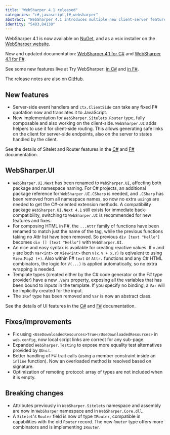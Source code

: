 ```yaml
---
title: "WebSharper 4.1 released"
categories: "c#,javascript,f#,websharper"
abstract: "WebSharper 4.1 introduces multiple new client-server features"
identity: "5483,84130"
---
```

WebSharper 4.1 is now available on [NuGet](https://www.nuget.org/packages/websharper), and as a vsix installer on the [WebSharper website](https://websharper.com/downloads).

New and updated documentation: [WebSharper 4.1 for C#](https://developers-test.websharper.io/docs/v4.1/cs) and [WebSharper 4.1 for F#](https://developers-test.websharper.io/docs/v4.1/fs).

See some new features live at Try WebSharper: [in C#](https://try.websharper.com/snippet/JankoA/0000Hb) and [in F#](https://try.websharper.com/snippet/JankoA/0000Ha).

The release notes are also on [GitHub](https://github.com/dotnet-websharper/websharper/releases/tag/4.1.0.171).

## New features

* Server-side event handlers and `ctx.ClientSide` can take any fixed F# quotation now and translates it to JavaScript.
* New implementation for `WebSharper.Sitelets.Router` type, fully composable and also working on the client-side. `WebSharper.UI` adds helpers to use it for client-side routing. This allows generating safe links on the client for server-side endpoints, also on the server to states handled by the client.

See the details of Sitelet and Router features in the [C#](https://developers.websharper.com/docs/v4.1/cs/sitelets) and [F#](https://developers.websharper.com/docs/v4.1/fs/sitelets) documentation.

## WebSharper.UI

* `WebSharper.UI.Next` has been renamed to `WebSharper.UI`, affecting both package and namespace naming. For C# projects, an additional package reference for `WebSharper.UI.CSharp` is needed, and `.CSharp` has been removed from all namespace names, so now no extra `using`s are needed to get the C#-oriented extension methods. A compatibility package `WebSharper.UI.Next 4.1` still exists for immediate back-compatibility, switching to `WebSharper.UI` is recommended for new features and fixes.
* For composing HTML in F#, the `...Attr` family of functions have been renamed to match just the name of the tag, while the previous functions taking no Attr list have been removed. So previous `div [text "Hello"]` becomes `div [] [text "Hello"]` with `WebSharper.UI`.
* An nice and easy syntax is available for creating reactive values. If `x` and `y` are both `Var<int>` or `View<int>` then `V(x.V + x.Y)` is eqivalent to using `View.Map2 (+)`. Also within F# `text` or `Attr.` functions and any C# HTML combinators, the logic for `V(...)` is applied automatically, so no extra wrapping is needed.
* Template types (created either by the C# code generator or the F# type provider) have a new `.Vars` property, exposing all the variables that has been bound to inputs in the template. If you specify no binding, a `Var` will be implicitly created for the input.
* The `IRef` type has been removed and `Var` is now an abstract class.

See the details of UI features in the [C#](https://developers.websharper.com/docs/v4.1/cs/ui) and [F#](https://developers.websharper.com/docs/v4.1/fs/ui) documentation.

## Fixes/improvements

* Fix using `<UseDownloadedResources>True</UseDownloadedResources>` in `web.config`, now local script links are correct for any sub-page.
* Expanded `WebSharper.Testing` to expose more equality test alternatives provided by `QUnit`.
* Better handling of F# trait calls (using a member constraint inside an `inline` function). Now an overloaded method is resolved based on signature.
* Optimization of remoting protocol: array of types are not included when it is empty.

## Breaking changes

* Attributes previously in `WebSharper.Sitelets` namespace and assembly are now in `WebSharper` namespace and in `WebSharper.Core.dll`.
* A `Sitelet`'s `Router` field is now of type `IRouter`, compatible in capabilities with the old `Router` record. The new `Router` type offers more combinators and is implementing `IRouter`.
